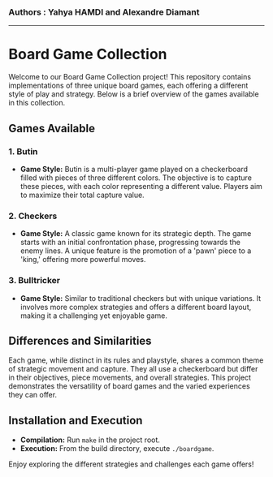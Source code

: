 ### Authors : Yahya HAMDI and Alexandre Diamant
-------------------------------------------------------------------
# Board Game Collection

Welcome to our Board Game Collection project! This repository contains implementations of three unique board games, each offering a different style of play and strategy. Below is a brief overview of the games available in this collection.

## Games Available

### 1. Butin
- **Game Style:** Butin is a multi-player game played on a checkerboard filled with pieces of three different colors. The objective is to capture these pieces, with each color representing a different value. Players aim to maximize their total capture value.

### 2. Checkers
- **Game Style:** A classic game known for its strategic depth. The game starts with an initial confrontation phase, progressing towards the enemy lines. A unique feature is the promotion of a 'pawn' piece to a 'king,' offering more powerful moves.

### 3. Bulltricker
- **Game Style:** Similar to traditional checkers but with unique variations. It involves more complex strategies and offers a different board layout, making it a challenging yet enjoyable game.

## Differences and Similarities
Each game, while distinct in its rules and playstyle, shares a common theme of strategic movement and capture. They all use a checkerboard but differ in their objectives, piece movements, and overall strategies. This project demonstrates the versatility of board games and the varied experiences they can offer.

## Installation and Execution
- **Compilation:** Run `make` in the project root.
- **Execution:** From the build directory, execute `./boardgame`.

Enjoy exploring the different strategies and challenges each game offers!
